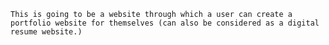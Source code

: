 `This is going to be a website through which a user can create a portfolio website for themselves (can also be considered as a digital resume website.)`